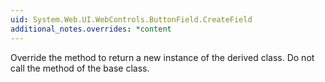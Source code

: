 ```yaml
---
uid: System.Web.UI.WebControls.ButtonField.CreateField
additional_notes.overrides: *content
---
```


<p>Override the <xref href="System.Web.UI.WebControls.ButtonField.CreateField"></xref> method to return a new instance of the derived class. Do not call the <xref href="System.Web.UI.WebControls.ButtonField.CreateField"></xref> method of the base class.</p>


